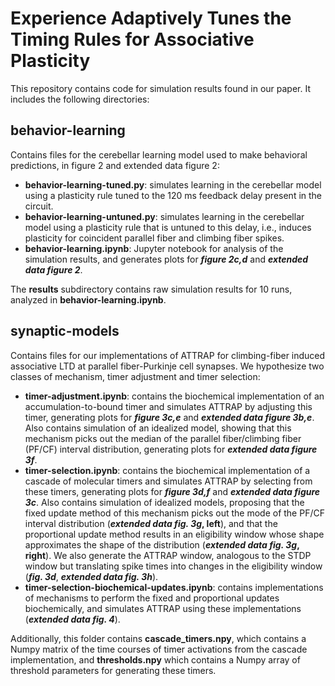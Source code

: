 # Experience Adaptively Tunes the Timing Rules for Associative Plasticity
This repository contains code for simulation results found in our paper. It includes the following directories:

## behavior-learning

Contains files for the cerebellar learning model used to make behavioral predictions, in figure 2 and extended data figure 2:

- **behavior-learning-tuned.py**: simulates learning in the cerebellar model using a plasticity rule tuned to the 120 ms feedback delay present in the circuit.
- **behavior-learning-untuned.py**: simulates learning in the cerebellar model using a plasticity rule that is untuned to this delay, i.e., induces plasticity for coincident parallel fiber and climbing fiber spikes. 
- **behavior-learning.ipynb**: Jupyter notebook for analysis of the simulation results, and generates plots for **_figure 2c,d_** and **_extended data figure 2_**. 

The **results** subdirectory contains raw simulation results for 10 runs, analyzed in **behavior-learning.ipynb**.

## synaptic-models

Contains files for our implementations of ATTRAP for climbing-fiber induced associative LTD at parallel fiber-Purkinje cell synapses. We hypothesize two classes of mechanism, timer adjustment and timer selection:

- **timer-adjustment.ipynb**: contains the biochemical implementation of an accumulation-to-bound timer and simulates ATTRAP by adjusting this timer, generating plots for **_figure 3c,e_** and **_extended data figure 3b,e_**. Also contains simulation of an idealized model, showing that this mechanism picks out the median of the parallel fiber/climbing fiber (PF/CF) interval distribution, generating plots for **_extended data figure 3f_**.
- **timer-selection.ipynb**: contains the biochemical implementation of a cascade of molecular timers and simulates ATTRAP by selecting from these timers, generating plots for **_figure 3d,f_** and **_extended data figure 3c_**. Also contains simulation of idealized models, proposing that the fixed update method of this mechanism picks out the mode of the PF/CF interval distribution  (**_extended data fig. 3g_, left**), and that the proportional update method results in an eligibility window whose shape approximates the shape of the distribution  (**_extended data fig. 3g_, right**). We also generate the ATTRAP window, analogous to the STDP window but translating spike times into changes in the eligibility window (**_fig. 3d_**, **_extended data fig. 3h_**).
- **timer-selection-biochemical-updates.ipynb**: contains implementations of mechanisms to perform the fixed and proportional updates biochemically, and simulates ATTRAP using these implementations (**_extended data fig. 4_**). 

Additionally, this folder contains **cascade_timers.npy**, which contains a Numpy matrix of the time courses of timer activations from the cascade implementation, and **thresholds.npy** which contains a Numpy array of threshold parameters for generating these timers.